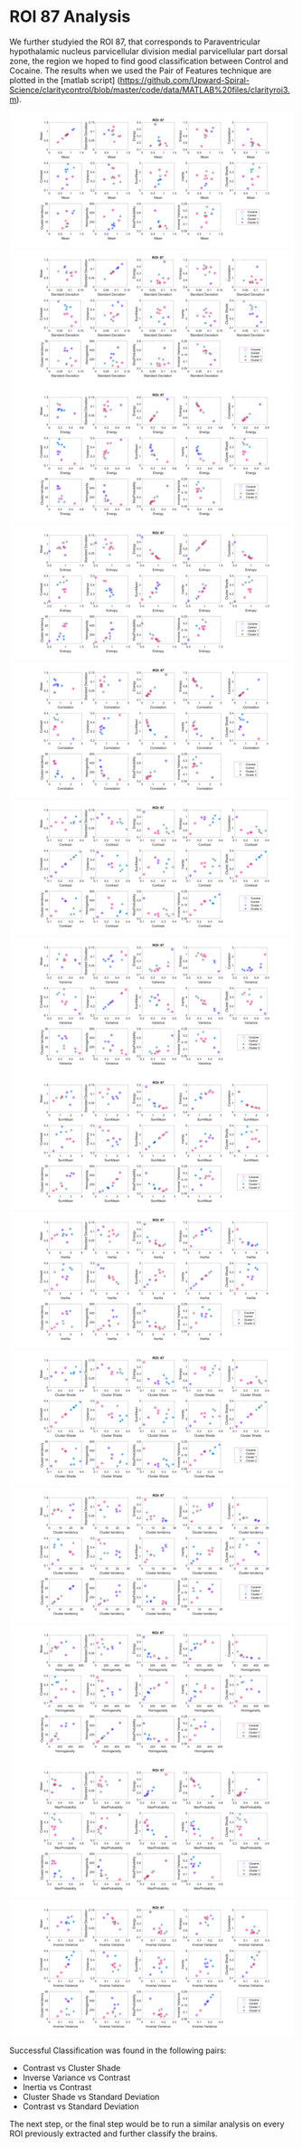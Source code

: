 # ROI 87 Analysis 
We further studyied the ROI 87, that corresponds to Paraventricular hypothalamic nucleus parvicellular division medial parvicellular part dorsal zone,
the region we hoped to find good classification between Control and Cocaine. 
The results when we used the Pair of Features technique are plotted in the [matlab script] (https://github.com/Upward-Spiral-Science/claritycontrol/blob/master/code/data/MATLAB%20files/clarityroi3.m).

<img src="../figs/ROI87/87_Mean.png" data-canonical-src="../figs/ROI87/87_Mean.png" />

<img src="../figs/ROI87/87_Standard Deviation.png" data-canonical-src="../figs/ROI87/87_Standard Deviation.png" />

<img src="../figs/ROI87/87_Energy.png" data-canonical-src="../figs/ROI87/87_Energy.png" />

<img src="../figs/ROI87/87_Entropy.png" data-canonical-src="../figs/ROI87/87_Entropy.png" />

<img src="../figs/ROI87/87_Correlation.png" data-canonical-src="../figs/ROI87/87_Correlation.png" />

<img src="../figs/ROI87/87_Contrast.png" data-canonical-src="../figs/ROI87/87_Contrast.png" />

<img src="../figs/ROI87/87_Variance.png" data-canonical-src="../figs/ROI87/87_Variance.png"  />

<img src="../figs/ROI87/87_SumMean.png" data-canonical-src="../figs/ROI87/87_SumMean.png"  />

<img src="../figs/ROI87/87_Inertia.png" data-canonical-src="../figs/ROI87/87_Inertia.png"  />

<img src="../figs/ROI87/87_ClusterShade.png" data-canonical-src="../figs/ROI87/87_ClusterShade.png"  />

<img src="../figs/ROI87/87_ClusterTendency.png" data-canonical-src="../figs/ROI87/87_ClusterTendency.png"  />

<img src="../figs/ROI87/87_Homogeneity.png" data-canonical-src="../figs/ROI87/87_Homogeneity.png"/>

<img src="../figs/ROI87/87_MaxProbability.png" data-canonical-src="../figs/ROI87/87_MaxProbability.png"  />

<img src="../figs/ROI87/87_InverseVariance.png" data-canonical-src="../figs/ROI87/87_InverseVariance.png" />


Successful Classification was found in the following pairs:
* Contrast vs Cluster Shade 
* Inverse Variance vs Contrast 
* Inertia vs Contrast
* Cluster Shade vs Standard Deviation 
* Contrast vs Standard Deviation

The next step, or the final step would be to run a similar analysis on every ROI previously extracted and further classify the brains. 
